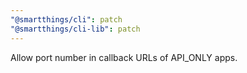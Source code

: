 ```yaml
---
"@smartthings/cli": patch
"@smartthings/cli-lib": patch
---
```


Allow port number in callback URLs of API_ONLY apps.
